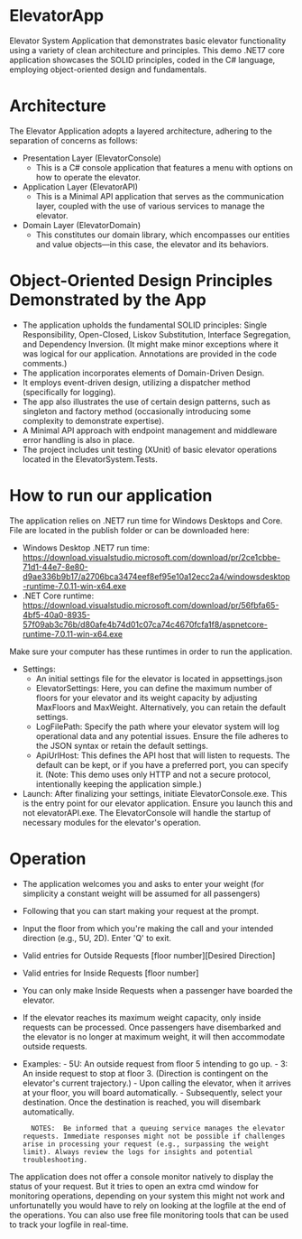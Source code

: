 # ElevatorApp
Elevator System Application that demonstrates basic elevator functionality using a variety of clean architecture and principles. This demo .NET7 core application showcases the SOLID principles, coded in the C# language, employing object-oriented design and fundamentals.

# Architecture
  The Elevator Application adopts a layered architecture, adhering to the separation of concerns as follows:
  - Presentation Layer (ElevatorConsole)
    - This is a C# console application that features a menu with options on how to operate the elevator.
  - Application Layer (ElevatorAPI)
    - This is a Minimal API application that serves as the communication layer, coupled with the use of various services to manage the elevator.
  - Domain Layer (ElevatorDomain)
    - This constitutes our domain library, which encompasses our entities and value objects—in this case, the elevator and its behaviors.

# Object-Oriented Design Principles Demonstrated by the App
  - The application upholds the fundamental SOLID principles: Single Responsibility, Open-Closed, Liskov Substitution, Interface Segregation, and Dependency Inversion. (It might make minor exceptions where it was logical for our application. Annotations are provided in the code comments.)
  - The application incorporates elements of Domain-Driven Design.
  - It employs event-driven design, utilizing a dispatcher method (specifically for logging).
  - The app also illustrates the use of certain design patterns, such as singleton and factory method (occasionally introducing some complexity to demonstrate expertise).
  - A Minimal API approach with endpoint management and middleware error handling is also in place.
  - The project includes unit testing (XUnit) of basic elevator operations located in the ElevatorSystem.Tests.
    
# How to run our application
The application relies on .NET7 run time for Windows Desktops and Core.  File are located in the publish folder or can be downloaded here:
- Windows Desktop .NET7 run time: https://download.visualstudio.microsoft.com/download/pr/2ce1cbbe-71d1-44e7-8e80-d9ae336b9b17/a2706bca3474eef8ef95e10a12ecc2a4/windowsdesktop-runtime-7.0.11-win-x64.exe
- .NET Core runtime: https://download.visualstudio.microsoft.com/download/pr/56fbfa65-4bf5-40a0-8935-57f09ab3c76b/d80afe4b74d01c07ca74c4670fcfa1f8/aspnetcore-runtime-7.0.11-win-x64.exe

Make sure your computer has these runtimes in order to run the application.

- Settings:
    - An initial settings file for the elevator is located in appsettings.json
    - ElevatorSettings: Here, you can define the maximum number of floors for your elevator and its weight capacity by adjusting MaxFloors and MaxWeight. Alternatively, you can retain the default settings.
    - LogFilePath: Specify the path where your elevator system will log operational data and any potential issues. Ensure the file adheres to the JSON syntax or retain the default settings.
    - ApiUrlHost:  This defines the API host that will listen to requests. The default can be kept, or if you have a preferred port, you can specify it. (Note: This demo uses only HTTP and not a secure protocol, intentionally keeping the application simple.)
- Launch:
  After finalizing your settings, initiate ElevatorConsole.exe. This is the entry point for our elevator application. Ensure you launch this and not elevatorAPI.exe. The ElevatorConsole will handle the startup of necessary modules for the elevator's operation.

# Operation
  - The application welcomes you and asks to enter your weight (for simplicity a constant weight will be assumed for all passengers)
  - Following that you can start making your request at the prompt.
  - Input the floor from which you're making the call and your intended direction (e.g., 5U, 2D). Enter 'Q' to exit.
  - Valid entries for Outside Requests [floor number][Desired Direction]
  - Valid entries for Inside Requests  [floor number]
  - You can only make Inside Requests when a passenger have boarded the elevator.
  - If the elevator reaches its maximum weight capacity, only inside requests can be processed. Once passengers have disembarked and the elevator is no longer at maximum weight, it will then accommodate outside requests.
  - Examples:
          - 5U: An outside request from floor 5 intending to go up.
          - 3: An inside request to stop at floor 3. (Direction is contingent on the elevator's current trajectory.)
          - Upon calling the elevator, when it arrives at your floor, you will board automatically.
          - Subsequently, select your destination. Once the destination is reached, you will disembark automatically.

          NOTES:  Be informed that a queuing service manages the elevator requests. Immediate responses might not be possible if challenges arise in processing your request (e.g., surpassing the weight limit). Always review the logs for insights and potential troubleshooting.

The application does not offer a console monitor natively to display the status of your request.  But it tries to open an extra cmd window for monitoring operations, depending on your system this might not work and unfortunatelly you would have to rely on looking at the logfile at the end of the operations. You can also use free file monitoring tools that can be used to track your logfile in real-time.
  
